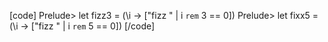 [code] Prelude> let fizz3 = (\i -> ["fizz " | i `rem` 3 == 0])
Prelude> let fixx5 = (\i -> ["fizz " | i `rem` 5 == 0])
[/code]

